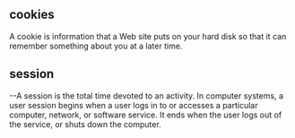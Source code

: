 cookies<br>
--
A cookie is information that a Web site puts on your hard disk so that it can remember something about you at a later time.


session<br>
--
--A session is the total time devoted to an activity. In computer systems, a user session begins when a user logs in to or accesses a particular computer,
network, or software service. It ends when the user logs out of the service, or shuts down the computer.
